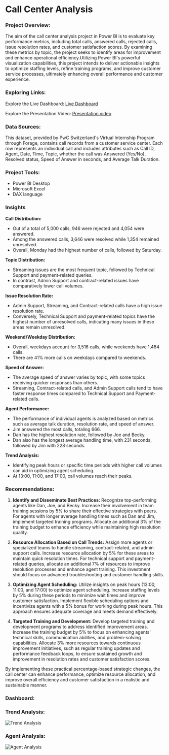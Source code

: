 # Call Center Analysis

### Project Overview:
The aim of the call center analysis project in Power BI is to evaluate key performance metrics, including total calls, answered calls, rejected calls, issue resolution rates, and customer satisfaction scores. By examining these metrics by topic, the project seeks to identify areas for improvement and enhance operational efficiency.Utilizing Power BI's powerful visualization capabilities, this project intends to deliver actionable insights to optimize staffing levels, refine training programs, and improve customer service processes, ultimately enhancing overall performance and customer experience.

### Exploring Links:
Explore the Live Dashboard: [Live Dashboard](https://app.powerbi.com/view?r=eyJrIjoiMDk1ZDMwN2UtZjMzYy00NDYwLWI5YzEtYmI3MDk0MzZjZmYyIiwidCI6ImM2ZTU0OWIzLTVmNDUtNDAzMi1hYWU5LWQ0MjQ0ZGM1YjJjNCJ9)

Explore the Presentation Video: [Presentation video](https://www.linkedin.com/posts/chellalakshmi_pwcswitzerland-pwc-internship-activity-7203280199256317952-BAba?utm_source=share&utm_medium=member_desktop)

### Data Sources:
This dataset, provided by PwC Switzerland's Virtual Internship Program through Forage, contains call records from a customer service center. Each row represents an individual call and includes attributes such as Call ID, Agent, Date, Time, Topic, whether the call was Answered (Yes/No), Resolved status, Speed of Answer in seconds, and Average Talk Duration.

### Project Tools:
- Power BI Desktop
- Microsoft Excel
- DAX language


### Insights
**Call Distribution:**
- Out of a total of 5,000 calls, 946 were rejected and 4,054 were answered.
- Among the answered calls, 3,646 were resolved while 1,354 remained unresolved.
- Overall, Monday had the highest number of calls, followed by Saturday.

**Topic Distribution:**
- Streaming issues are the most frequent topic, followed by Technical Support and payment-related queries.
- In contrast, Admin Support and contract-related issues have comparatively lower call volumes.

**Issue Resolution Rate:**
- Admin Support, Streaming, and Contract-related calls have a high issue resolution rate.
- Conversely, Technical Support and payment-related topics have the highest number of unresolved calls, indicating many issues in these areas remain unresolved.

**Weekend/Weekday Distribution:**
- Overall, weekdays account for 3,516 calls, while weekends have 1,484 calls.
- There are 41% more calls on weekdays compared to weekends.

**Speed of Answer:**
- The average speed of answer varies by topic, with some topics receiving quicker responses than others.
- Streaming, Contract-related calls, and Admin Support calls tend to have faster response times compared to Technical Support and Payment-related calls.

**Agent Performance:**
- The performance of individual agents is analyzed based on metrics such as average talk duration, resolution rate, and speed of answer.
- Jim answered the most calls, totaling 666.
- Dan has the highest resolution rate, followed by Joe and Becky.
- Dan also has the longest average handling time, with 231 seconds, followed by Jim with 228 seconds. 

**Trend Analysis:**
- Identifying peak hours or specific time periods with higher call volumes can aid in optimizing agent scheduling.
- At 13:00, 11:00, and 17:00, call volumes reach their peaks.

### Recommendations:

1. **Identify and Disseminate Best Practices:** Recognize top-performing agents like Dan, Joe, and Becky. Increase their involvement in team training sessions by 5% to share their effective strategies with peers.
For agents with longer average handling times such as Dan and Jim, implement targeted training programs. Allocate an additional 3% of the training budget to enhance efficiency while maintaining high resolution quality.

2. **Resource Allocation Based on Call Trends:** Assign more agents or specialized teams to handle streaming, contract-related, and admin support calls. Increase resource allocation by 5% for these areas to maintain quick resolution times. For technical support and payment-related queries, allocate an additional 7% of resources to improve resolution processes and enhance agent training. This investment should focus on advanced troubleshooting and customer handling skills.

3. **Optimizing Agent Scheduling:** Utilize insights on peak hours (13:00, 11:00, and 17:00) to optimize agent scheduling. Increase staffing levels by 5% during these periods to minimize wait times and improve customer satisfaction. Implement flexible scheduling options and incentivize agents with a 5% bonus for working during peak hours. This approach ensures adequate coverage and meets demand effectively.

4. **Targeted Training and Development:** Develop targeted training and development programs to address identified improvement areas. Increase the training budget by 5% to focus on enhancing agents' technical skills, communication abilities, and problem-solving capabilities. Allocate 3% more resources towards continuous improvement initiatives, such as regular training updates and performance feedback loops, to ensure sustained growth and improvement in resolution rates and customer satisfaction scores.
   
By implementing these practical percentage-based strategic changes, the call center can enhance performance, optimize resource allocation, and improve overall efficiency and customer satisfaction in a realistic and sustainable manner.

### Dashboard:
### Trend Analysis:
![Trend Analysis](https://github.com/ChellalakshmiV/Call_Center_Analysis/assets/162456368/69ad92c5-7bf6-48eb-94db-52011419f158)

### Agent Analysis:
![Agent Analysis](https://github.com/ChellalakshmiV/Call_Center_Analysis/assets/162456368/ea7dd7ca-ff52-44b1-a57c-21df4cd0b630)









